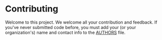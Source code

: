 # Contributing

Welcome to this project. We welcome all your contribution and feedback. If you've never submitted code before, you must add your (or your organization's) name and contact info to the [AUTHORS](./AUTHORS) file.
